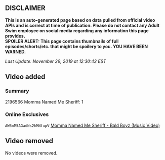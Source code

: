## DISCLAIMER
**This is an auto-generated page based on data pulled from official video APIs and is correct at time of publication. Please do not contact any Adult Swim employee on social media regarding any information this page provides.**  
**SPOILER ALERT: This page contains thumbnails of full episodes/shorts/etc. that might be spoilery to you. YOU HAVE BEEN WARNED.**  

_Last Update: November 29, 2019 at 12:30:42 EST_
## Video added
### Summary
2196566 Momma Named Me Sheriff: 1  
### Online Exclusives
`AW6nM5AGadNs2hMNfupV` [Momma Named Me Sheriff - Bald Boyz (Music Video)](https://www.adultswim.com/videos/momma-named-me-sheriff/bald-boyz-music-video)  
## Video removed
No videos were removed.  
